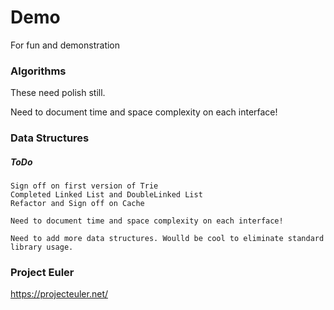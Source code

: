 # Demo
For fun and demonstration

### Algorithms
These need polish still.

Need to document time and space complexity on each interface!

### Data Structures
##### ToDo
    Sign off on first version of Trie
    Completed Linked List and DoubleLinked List
    Refactor and Sign off on Cache
    
    Need to document time and space complexity on each interface!
    
    Need to add more data structures. Woulld be cool to eliminate standard library usage.

### Project Euler
https://projecteuler.net/
